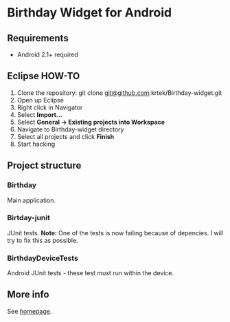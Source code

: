# Birthday Widget for Android

## Requirements
* Android 2.1+ required

## Eclipse HOW-TO
1. Clone the repository:
	git clone git@github.com:krtek/Birthday-widget.git
2. Open up Eclipse
3. Right click in Navigator
4. Select **Import...**
5. Select **General -> Existing projects into Workspace**
6. Navigate to Birthday-widget directory
7. Select all projects and click **Finish**
8. Start hacking

## Project structure
### Birthday
Main application.
### Birtday-junit
JUnit tests.
**Note:** One of the tests is now failing because of depencies. I will try to fix this as possible.
### BirthdayDeviceTests
Android JUnit tests - these test must run within the device.

## More info
See [homepage](http://www.krtinec.cz/Home/bdwidget).